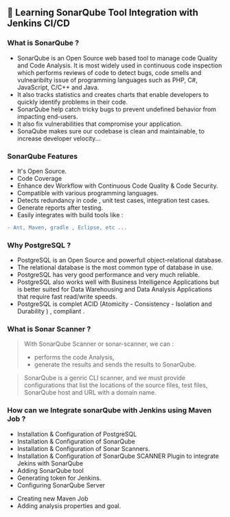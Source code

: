 ## 🚀 Learning SonarQube Tool Integration with Jenkins CI/CD  

### What is SonarQube ?

- SonarQube is an Open Source web based tool to manage code Quality and Code Analysis. It is most widely used in continuous code inspection which performs reviews of code to detect bugs, code smells and vulnearibilty issue of programming languages such as PHP, C#, JavaScript, C/C++ and Java.
- It also tracks statistics and creates charts that enable developers to quickly identify problems in their code.
- SonarQube help catch tricky bugs to prevent undefined behavior from impacting end-users.
- It also fix vulnerabilities that compromise your application.
- SonaQube makes sure our codebase is clean and maintainable, to increase developer velocity...


### SonarQube Features
- It's Open Source.
- Code Coverage
- Enhance dev Workflow with Continuous Code Quality & Code Security.
- Compatible with various programming languages.
- Detects redundancy in code , unit test cases, integration test cases.
- Generate reports after testing.
- Easily integrates with build tools like : 
```diff 
- Ant, Maven, gradle , Eclipse, etc ...
```


### Why  PostgreSQL ?
- PostgreSQL is an Open Source and powerfull object-relational database.
- The relational database is the most common type of database in use.
- PostgreSQL has very good performance and very much reliable.
- PostgreSQL also works well with Business Intelligence Applications but is better suited for Data Warehousing and Data Analysis Applications that require fast read/write speeds.
- PostgreSQL is complet ACID (Atomicity - Consistency - Isolation and Durability ) , compliant .


### What is Sonar Scanner ?

> With SonarQube  Scanner or sonar-scanner, we can : 
>    -  performs the code Analysis, 
>    -  generate the results and sends the results to SonarQube.

>  SonarQube is a genric CLI scanner, and we must provide configurations that list the locations of the source files, test files, SonarQube  host and URL with a domain name.   


### How can we Integrate sonarQube with Jenkins using Maven Job ?

- Installation & Configuration of PostgreSQL
- Installation & Configuration of SonarQube
- Installation & Configuration of  Sonar Scanners.
- Installation & Configuration of SonarQube SCANNER Plugin to integrate Jekins with SonarQube
- Adding SonarQube tool
- Generating token for Jenkins.
- Configuring SonarQube Server
<!-- - Changing URL in POM.xml --->
- Creating new Maven Job
- Adding analysis properties and goal.